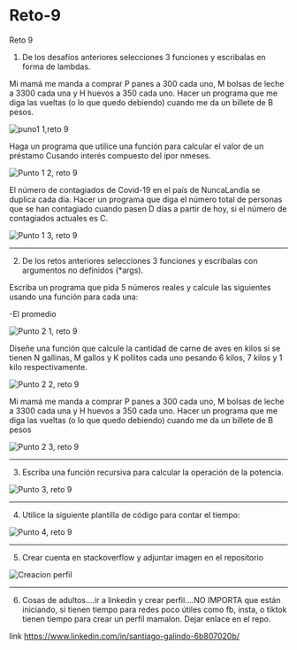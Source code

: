 # Reto-9
Reto 9

1) De los desafíos anteriores selecciones 3 funciones y escribalas en forma de lambdas.


Mi mamá me manda a comprar P panes a 300 cada uno, M bolsas de leche a 3300 cada una y H huevos a 350 cada uno. Hacer un programa que me diga las vueltas (o lo que quedo debiendo) cuando me da un billete de B pesos.

![puno1 1,reto 9](https://github.com/SantiagoGalindoHernandez19/Reto-9/assets/124641609/491856e9-65c9-457a-81db-164f0fc87536)

Haga un programa que utilice una función para calcular el valor de un préstamo Cusando interés compuesto del ipor nmeses.

![Punto 1 2, reto 9](https://github.com/SantiagoGalindoHernandez19/Reto-9/assets/124641609/42710b8a-0288-4875-9405-4aac195dd4a5)

El número de contagiados de Covid-19 en el país de NuncaLandia se duplica cada día. Hacer un programa que diga el número total de personas que se han contagiado cuando pasen D días a partir de hoy, si el número de contagiados actuales es C.

![Punto 1 3, reto 9](https://github.com/SantiagoGalindoHernandez19/Reto-9/assets/124641609/5755c7ea-77ad-4c70-b87d-eef41880fc82)


---

2) De los retos anteriores selecciones 3 funciones y escribalas con argumentos no definidos (*args).

Escriba un programa que pida 5 números reales y calcule las siguientes usando una función para cada una:

-El promedio

![Punto 2 1, reto 9](https://github.com/SantiagoGalindoHernandez19/Reto-9/assets/124641609/21e4b7a4-d060-4a07-89b5-ccd459ab0914)

Diseñe una función que calcule la cantidad de carne de aves en kilos si se tienen N gallinas, M gallos y K pollitos cada uno pesando 6 kilos, 7 kilos y 1 kilo respectivamente.

![Punto 2 2, reto 9](https://github.com/SantiagoGalindoHernandez19/Reto-9/assets/124641609/f3608ad9-d55a-412f-be3c-0e5e93a49a9e)

Mi mamá me manda a comprar P panes a 300 cada uno, M bolsas de leche a 3300 cada una y H huevos a 350 cada uno. Hacer un programa que me diga las vueltas (o lo que quedo debiendo) cuando me da un billete de B pesos

![Punto 2 3, reto 9](https://github.com/SantiagoGalindoHernandez19/Reto-9/assets/124641609/de1b995b-0db1-4d89-8e06-968786ed33a0)

---



3) Escriba una función recursiva para calcular la operación de la potencia.

![Punto 3, reto 9](https://github.com/SantiagoGalindoHernandez19/Reto-9/assets/124641609/36eab5a3-11a1-43ea-97ca-2ab402f8c364)



--- 

4) Utilice la siguiente plantilla de código para contar el tiempo:

![Punto 4, reto 9](https://github.com/SantiagoGalindoHernandez19/Reto-9/assets/124641609/0a85e7f2-436f-4604-a243-64ffbb77e938)


---

5) Crear cuenta en stackoverflow y adjuntar imagen en el repositorio

![Creacion perfil](https://user-images.githubusercontent.com/124641609/235537778-99630dcd-650f-4c0f-88e1-48af62091385.JPG)

---

6)  Cosas de adultos....ir a linkedin y crear perfil....NO IMPORTA que están iniciando, si tienen tiempo para redes poco útiles como fb, insta, o tiktok tienen tiempo para crear un perfil mamalon. Dejar enlace en el repo.

link
https://www.linkedin.com/in/santiago-galindo-6b807020b/
